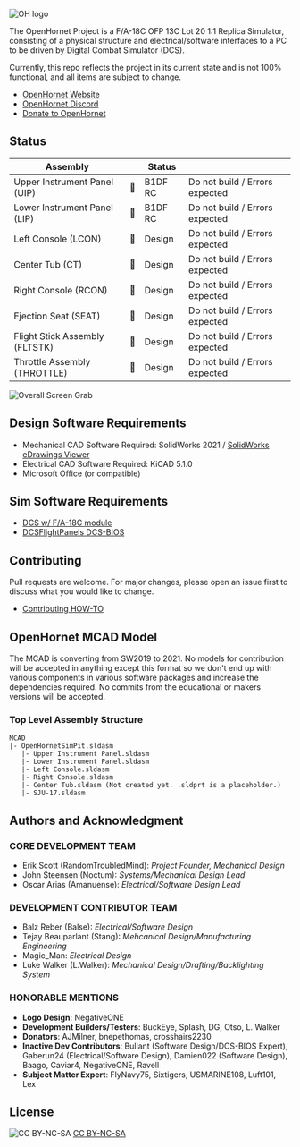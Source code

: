![OH logo](https://github.com/jrsteensen/OpenHornet/blob/master/images/Logo/open_hornet_horizontal_final.png)

The OpenHornet Project is a F/A-18C OFP 13C Lot 20 1:1 Replica Simulator, consisting of a physical structure and electrical/software interfaces to a PC to be driven by Digital Combat Simulator (DCS).

Currently, this repo reflects the project in its current state and is not 100% functional, and all items are subject to change.

* [OpenHornet Website](https://www.openhornet.com)
* [OpenHornet Discord](https://discord.gg/G5PA5ju)
* [Donate to OpenHornet](https://www.openhornet.com/campaigns/donate/)

## Status
| Assembly                       |                 | Status |                                |
|--------------------------------|:---------------:|--------|--------------------------------|
| Upper Instrument Panel (UIP)   | :no_entry_sign: | B1DF RC | Do not build / Errors expected |
| Lower Instrument Panel (LIP)   | :no_entry_sign: | B1DF RC | Do not build / Errors expected |
| Left Console (LCON)            | :no_entry_sign: | Design | Do not build / Errors expected |
| Center Tub (CT)                | :no_entry_sign: | Design | Do not build / Errors expected |
| Right Console (RCON)           | :no_entry_sign: | Design | Do not build / Errors expected |
| Ejection Seat (SEAT)           | :no_entry_sign: | Design | Do not build / Errors expected |
| Flight Stick Assembly (FLTSTK) | :no_entry_sign: | Design | Do not build / Errors expected |
| Throttle Assembly (THROTTLE)   | :no_entry_sign: | Design | Do not build / Errors expected |

![Overall Screen Grab](https://github.com/jrsteensen/OpenHornet/blob/master/images/Glareshields.2019.10.21.PNG)

## Design Software Requirements

* Mechanical CAD Software Required: SolidWorks 2021 / [SolidWorks eDrawings Viewer](https://www.solidworks.com/sw/support/eDrawings/e2_register.htm)
* Electrical CAD Software Required: KiCAD 5.1.0
* Microsoft Office (or compatible)

## Sim Software Requirements
* [DCS w/ F/A-18C module](https://www.digitalcombatsimulator.com/en/shop/modules/hornet/)
* [DCSFlightPanels DCS-BIOS](https://github.com/DCSFlightpanels/dcs-bios)

## Contributing
Pull requests are welcome. For major changes, please open an issue first to discuss what you would like to change.

* [Contributing HOW-TO](CONTRIBUTING.md)

## OpenHornet MCAD Model

The MCAD is converting from SW2019 to 2021. No models for contribution will be accepted in anything except this format so we don't end up with various components in various software packages and increase the dependencies required. No commits from the educational or makers versions will be accepted.

### Top Level Assembly Structure

```
MCAD
|- OpenHornetSimPit.sldasm
   |- Upper Instrument Panel.sldasm
   |- Lower Instrument Panel.sldasm
   |- Left Console.sldasm
   |- Right Console.sldasm
   |- Center Tub.sldasm (Not created yet. .sldprt is a placeholder.)
   |- SJU-17.sldasm
```

## Authors and Acknowledgment

### CORE DEVELOPMENT TEAM
* Erik Scott (RandomTroubledMind): _Project Founder, Mechanical Design_
* John Steensen (Noctum): _Systems/Mechanical Design Lead_
* Oscar Arias (Amanuense): _Electrical/Software Design Lead_

### DEVELOPMENT CONTRIBUTOR TEAM
* Balz Reber (Balse): _Electrical/Software Design_
* Tejay Beauparlant (Stang): _Mehcanical Design/Manufacturing Engineering_
* Magic_Man: _Electrical Design_
* Luke Walker (L.Walker): _Mechanical Design/Drafting/Backlighting System_

### HONORABLE MENTIONS
* __Logo Design__: NegativeONE
* __Development Builders/Testers__: BuckEye, Splash, DG, Otso, L. Walker
* __Donators__: AJMilner, bnepethomas, crosshairs2230
* __Inactive Dev Contributors__: Bullant (Software Design/DCS-BIOS Expert), Gaberun24 (Electrical/Software Design), Damien022 (Software Design), Baago, Caviar4, NegativeONE, Ravell
* **Subject Matter Expert**: FlyNavy75, Sixtigers, USMARINE108, Luft101, Lex

## License
![CC BY-NC-SA](https://i.creativecommons.org/l/by-nc-sa/4.0/88x31.png "CC BY-NC-SA")
[CC BY-NC-SA](http://creativecommons.org/licenses/by-nc-sa/4.0/)
